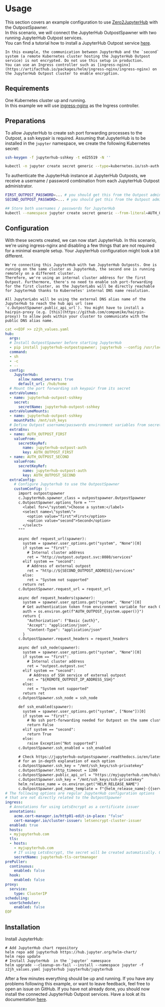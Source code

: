 # Usage

This section covers an example configuration to use [Zero2JupyterHub](https://z2jh.jupyter.org) with the OutpostSpawner.  
In this scenario, we will connect the JupyterHub OutpostSpawner with two running JupyterHub Outpost services.  
You can find a tutorial how to install a JupyterHub Outpost service [here](https://jupyterhub-outpost.readthedocs.io/en/latest/usage/installation.html).

```{admonition} Warning
In this example, the communication between JupyterHub and the `second` system (a remote Kubernetes cluster hosting the JupyterHub Outpost service) is not encrypted. Do not use this setup in production.
You can use an Ingress controller such as [ingress-nginx](https://artifacthub.io/packages/helm/ingress-nginx/ingress-nginx) on the JupyterHub Outpost cluster to enable encryption. 
```

## Requirements

One Kubernetes cluster up and running.  
In this example we will use [ingress-nginx](https://artifacthub.io/packages/helm/ingress-nginx/ingress-nginx) as the Ingress controller.

## Preparations

To allow JupyterHub to create ssh port forwarding processes to the Outpost, a ssh keypair is required. Assuming that JupyterHub is to be installed in the `jupyter` namespace, we create the following Kubernetes secret:

```bash
ssh-keygen -f jupyterhub-sshkey -t ed25519 -N ''

kubectl -n jupyter create secret generic --type=kubernetes.io/ssh-auth --from-file=ssh-privatekey=jupyterhub-sshkey --from-file=ssh-publickey=jupyterhub-sshkey.pub jupyterhub-outpost-sshkey
```

To authenticate the JupyterHub instance at JupyterHub Outposts, we receive a username / password combination from each JupyterHub Outpost administrator.

```bash
FIRST_OUTPOST_PASSWORD=... # you should get this from the Outpost administrator
SECOND_OUTPOST_PASSWORD=... # you should get this from the Outpost administrator

## Store both usernames / passwords for JupyterHub
kubectl --namespace jupyter create secret generic --from-literal=AUTH_OUTPOST_FIRST=$(echo -n "jupyterhub:${FIRST_OUTPOST_PASSWORD}" | base64 -w 0) --from-literal=AUTH_OUTPOST_SECOND=$(echo -n "jupyterhub:${SECOND_OUTPOST_PASSWORD}" | base64 -w 0) jupyterhub-outpost-auth
```

## Configuration

With these secrets created, we can now start JupyterHub. In this scenario, we're using ingress-nginx and disabling a few things that are not required for a minimal example setup. Your JupyterHub configuration might look a bit different. 

```{admonition} Warning
We're connecting this JupyterHub with two JupyterHub Outposts. One is running on the same cluster as JupyterHub, the second one is running remotely on a different cluster.  
Therefore, we're using an internal cluster address for the first Outpost. Furthermore, there's no need to enable ssh port-forwarding for the first cluster, as the JupyterLabs will be directly reachable for JupyterHub thanks to Kubernetes' internal DNS name resolution.  
  
All JupyterLabs will be using the external DNS alias name of the JupyterHub to reach the hub api url (see `c.OutpostSpawner.public_api_url`). You might have to install a hairpin-proxy (e.g. [this](https://github.com/compumike/hairpin-proxy)) to allow pods within your cluster to communicate with the public DNS alias name.
```

```yaml
cat <<EOF >> z2jh_values.yaml
hub:
  args:
  # Install OutpostSpawner before starting JupyterHub
  - pip install jupyterhub-outpostspawner; jupyterhub --config /usr/local/etc/jupyterhub/jupyterhub_config.py
  command:
  - sh
  - -c
  - --
  config:
    JupyterHub:
      allow_named_servers: true
      default_url: /hub/home
  # Mount the port forwarding ssh keypair from its secret
  extraVolumes:
  - name: jupyterhub-outpost-sshkey
    secret:
      secretName: jupyterhub-outpost-sshkey
  extraVolumeMounts:
  - name: jupyterhub-outpost-sshkey
    mountPath: /mnt/ssh_keys
  # Define Outpost username/passwords environment variables from secrets
  extraEnv:
  - name: AUTH_OUTPOST_FIRST
    valueFrom:
      secretKeyRef:
        name: jupyterhub-outpost-auth
        key: AUTH_OUTPOST_FIRST
  - name: AUTH_OUTPOST_SECOND
    valueFrom:
      secretKeyRef:
        name: jupyterhub-outpost-auth
        key: AUTH_OUTPOST_SECOND
  extraConfig:
    # Configure Jupyterhub to use the OutpostSpawner
    customConfig: |-
      import outpostspawner
      c.JupyterHub.spawner_class = outpostspawner.OutpostSpawner
      c.OutpostSpawner.options_form = """
        <label for=\"system\">Choose a system:</label>
        <select name=\"system\">
          <option value="first">First</option>
          <option value="second">Second</option>
        </select>
      """

      async def request_url(spawner):
        system = spawner.user_options.get("system", "None")[0]
        if system == "first":
          # Internal cluster address
          ret = "http://outpost.outpost.svc:8080/services"
        elif system == "second":
          # Address of external outpost
          ret = "http://${SECOND_OUTPOST_ADDRESS}/services"
        else:
          ret = "System not supported"
        return ret
      c.OutpostSpawner.request_url = request_url

      async def request_headers(spawner):
        system = spawner.user_options.get("system", "None")[0]
        # Get authentication token from environment variable for each Outpost
        auth = os.environ.get(f"AUTH_OUTPOST_{system.upper()}")
        return {
          "Authorization": f"Basic {auth}",
          "Accept": "application/json",
          "Content-Type": "application/json"
        }
      c.OutpostSpawner.request_headers = request_headers

      async def ssh_node(spawner):
        system = spawner.user_options.get("system", "None")[0]
        if system == "first":
          # Internal cluster address
          ret = "outpost.outpost.svc"
        elif system == "second":
           # Address of SSH service of external outpost
          ret = "${REMOTE_OUTPOST_IP_ADDRESS_SSH}"
        else:
          ret = "System not supported"
        return ret
      c.OutpostSpawner.ssh_node = ssh_node

      def ssh_enabled(spawner):
        system = spawner.user_options.get("system", ["None"])[0]
        if system == "first":
          # No ssh port-forwarding needed for Outpost on the same cluster
          return False
        elif system == "second":
          return True
        else:
          raise Exception("Not supported")
      c.OutpostSpawner.ssh_enabled = ssh_enabled

      # Check https://jupyterhub-outpostspawner.readthedocs.io/en/latest/spawners/outpostspawner.html
      # for an in-depth explanation of each option
      c.OutpostSpawner.ssh_key = "/mnt/ssh_keys/ssh-privatekey"
      c.OutpostSpawner.http_timeout = 1200
      c.OutpostSpawner.public_api_url = "https://myjupyterhub.com/hub/api"
      c.OutpostSpawner.ssh_key = "/mnt/ssh_keys/ssh-privatekey"
      helm_release_name = os.environ.get("HELM_RELEASE_NAME")
      c.OutpostSpawner.pod_name_template = f"{helm_release_name}-{{servername}}-{{userid}}"
# The following options are regular JupyterHub configuration options
# that are not directly related to the OutpostSpawner
ingress:
  # Annotations for using LetsEncrypt as a certificate issuer
  annotations:
    acme.cert-manager.io/http01-edit-in-place: "false"
    cert-manager.io/cluster-issuer: letsencrypt-cluster-issuer
  enabled: true
  hosts:
  - myjupyterhub.com
  tls:
  - hosts:
    - myjupyterhub.com
    # If using LetsEncrypt, the secret will be created automatically. Otherwise, please ensure the secret exists.
    secretName: jupyterhub-tls-certmanager
prePuller:
  continuous:
    enabled: false
  hook:
    enabled: false
proxy:
  service:
    type: ClusterIP
scheduling:
  userScheduler:
    enabled: false
EOF
```

## Installation

Install JupyterHub:

```
# Add JupyterHub chart repository
helm repo add jupyterhub https://hub.jupyter.org/helm-chart/
helm repo update
# Install JupyterHub  in the `jupyter` namespace
helm upgrade --cleanup-on-fail --install --namespace jupyter -f z2jh_values.yaml jupyterhub jupyterhub/jupyterhub
```

After a few minutes everything should be up and running. If you have any problems following this example, or want to leave feedback, feel free to open an issue on GitHub. 
If you have not already done, you should now install the connected JupyterHub Outpost services. Have a look at its documentation [here](https://jupyterhub-outpost.readthedocs.io/en/latest/usage/installation.html).
